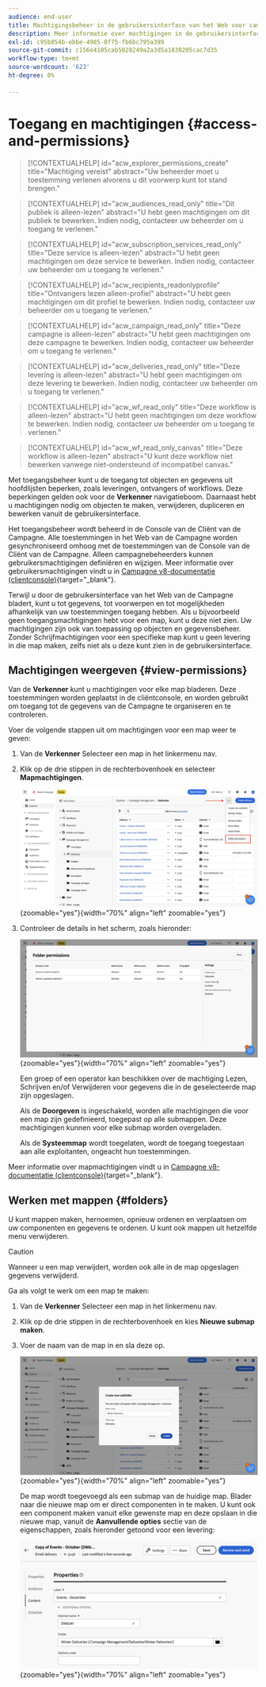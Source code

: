 ```yaml
---
audience: end-user
title: Machtigingsbeheer in de gebruikersinterface van het Web voor campagne
description: Meer informatie over machtigingen in de gebruikersinterface van Campagne Web
exl-id: c95b854b-ebbe-4985-8f75-fb6bc795a399
source-git-commit: c156e4105cab5028249a2a3d5a1838205cac7d35
workflow-type: tm+mt
source-wordcount: '623'
ht-degree: 0%

---
```


# Toegang en machtigingen {#access-and-permissions}

>[!CONTEXTUALHELP]
>id="acw_explorer_permissions_create"
>title="Machtiging vereist"
>abstract="Uw beheerder moet u toestemming verlenen alvorens u dit voorwerp kunt tot stand brengen."

>[!CONTEXTUALHELP]
>id="acw_audiences_read_only"
>title="Dit publiek is alleen-lezen"
>abstract="U hebt geen machtigingen om dit publiek te bewerken. Indien nodig, contacteer uw beheerder om u toegang te verlenen."

>[!CONTEXTUALHELP]
>id="acw_subscription_services_read_only"
>title="Deze service is alleen-lezen"
>abstract="U hebt geen machtigingen om deze service te bewerken. Indien nodig, contacteer uw beheerder om u toegang te verlenen."

>[!CONTEXTUALHELP]
>id="acw_recipients_readonlyprofile"
>title="Ontvangers lezen alleen-profiel"
>abstract="U hebt geen machtigingen om dit profiel te bewerken. Indien nodig, contacteer uw beheerder om u toegang te verlenen."

>[!CONTEXTUALHELP]
>id="acw_campaign_read_only"
>title="Deze campagne is alleen-lezen"
>abstract="U hebt geen machtigingen om deze campagne te bewerken. Indien nodig, contacteer uw beheerder om u toegang te verlenen."

>[!CONTEXTUALHELP]
>id="acw_deliveries_read_only"
>title="Deze levering is alleen-lezen"
>abstract="U hebt geen machtigingen om deze levering te bewerken. Indien nodig, contacteer uw beheerder om u toegang te verlenen."


>[!CONTEXTUALHELP]
>id="acw_wf_read_only"
>title="Deze workflow is alleen-lezen"
>abstract="U hebt geen machtigingen om deze workflow te bewerken. Indien nodig, contacteer uw beheerder om u toegang te verlenen."

>[!CONTEXTUALHELP]
>id="acw_wf_read_only_canvas"
>title="Deze workflow is alleen-lezen"
>abstract="U kunt deze workflow niet bewerken vanwege niet-ondersteund of incompatibel canvas."

Met toegangsbeheer kunt u de toegang tot objecten en gegevens uit hoofdlijsten beperken, zoals leveringen, ontvangers of workflows. Deze beperkingen gelden ook voor de **Verkenner** navigatieboom. Daarnaast hebt u machtigingen nodig om objecten te maken, verwijderen, dupliceren en bewerken vanuit de gebruikersinterface.

Het toegangsbeheer wordt beheerd in de Console van de Cliënt van de Campagne. Alle toestemmingen in het Web van de Campagne worden gesynchroniseerd omhoog met de toestemmingen van de Console van de Cliënt van de Campagne. Alleen campagnebeheerders kunnen gebruikersmachtigingen definiëren en wijzigen. Meer informatie over gebruikersmachtigingen vindt u in [Campagne v8-documentatie (clientconsole)](https://experienceleague.adobe.com/docs/campaign/campaign-v8/admin/permissions/gs-permissions.html){target="_blank"}.

Terwijl u door de gebruikersinterface van het Web van de Campagne bladert, kunt u tot gegevens, tot voorwerpen en tot mogelijkheden afhankelijk van uw toestemmingen toegang hebben. Als u bijvoorbeeld geen toegangsmachtigingen hebt voor een map, kunt u deze niet zien. Uw machtigingen zijn ook van toepassing op objecten en gegevensbeheer. Zonder Schrijfmachtigingen voor een specifieke map kunt u geen levering in die map maken, zelfs niet als u deze kunt zien in de gebruikersinterface.

## Machtigingen weergeven {#view-permissions}

Van de **Verkenner** kunt u machtigingen voor elke map bladeren. Deze toestemmingen worden geplaatst in de cliëntconsole, en worden gebruikt om toegang tot de gegevens van de Campagne te organiseren en te controleren.

Voer de volgende stappen uit om machtigingen voor een map weer te geven:

1. Van de **Verkenner** Selecteer een map in het linkermenu nav.
1. Klik op de drie stippen in de rechterbovenhoek en selecteer **Mapmachtigingen**.

   ![](assets/permissions-view-menu.png){zoomable=&quot;yes&quot;}{width="70%" align="left" zoomable="yes"}

1. Controleer de details in het scherm, zoals hieronder:

   ![](assets/permissions-view-screen.png){zoomable=&quot;yes&quot;}{width="70%" align="left" zoomable="yes"}

   Een groep of een operator kan beschikken over de machtiging Lezen, Schrijven en/of Verwijderen voor gegevens die in de geselecteerde map zijn opgeslagen.

   Als de **Doorgeven** is ingeschakeld, worden alle machtigingen die voor een map zijn gedefinieerd, toegepast op alle submappen. Deze machtigingen kunnen voor elke submap worden overgeladen.

   Als de **Systeemmap** wordt toegelaten, wordt de toegang toegestaan aan alle exploitanten, ongeacht hun toestemmingen.

Meer informatie over mapmachtigingen vindt u in [Campagne v8-documentatie (clientconsole)](https://experienceleague.adobe.com/docs/campaign/campaign-v8/admin/permissions/folder-permissions.html){target="_blank"}.


## Werken met mappen {#folders}

U kunt mappen maken, hernoemen, opnieuw ordenen en verplaatsen om uw componenten en gegevens te ordenen. U kunt ook mappen uit hetzelfde menu verwijderen.

>[!CAUTION]
>
>Wanneer u een map verwijdert, worden ook alle in de map opgeslagen gegevens verwijderd.

Ga als volgt te werk om een map te maken:

1. Van de **Verkenner** Selecteer een map in het linkermenu nav.
1. Klik op de drie stippen in de rechterbovenhoek en kies **Nieuwe submap maken**.
1. Voer de naam van de map in en sla deze op.

   ![](assets/create-new-subfolder.png){zoomable=&quot;yes&quot;}{width="70%" align="left" zoomable="yes"}

   De map wordt toegevoegd als een submap van de huidige map. Blader naar die nieuwe map om er direct componenten in te maken. U kunt ook een component maken vanuit elke gewenste map en deze opslaan in die nieuwe map, vanuit de **Aanvullende opties** sectie van de eigenschappen, zoals hieronder getoond voor een levering:

   ![](assets/delivery-properties-folder.png){zoomable=&quot;yes&quot;}{width="70%" align="left" zoomable="yes"}
